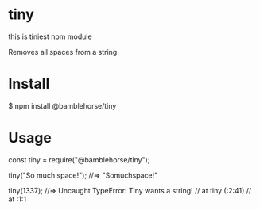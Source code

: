 # tiny
this is tiniest npm module

Removes all spaces from a string.

# Install

$ npm install @bamblehorse/tiny

# Usage

const tiny = require("@bamblehorse/tiny");

tiny("So much space!");
//=> "Somuchspace!"

tiny(1337);
//=> Uncaught TypeError: Tiny wants a string!
//    at tiny (<anonymous>:2:41)
//    at <anonymous>:1:1
